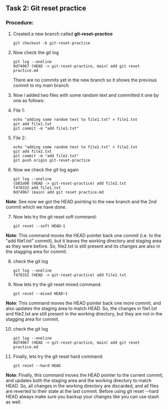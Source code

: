 ## Task 2: Git reset practice

### Procedure:
1. Created a new branch called **git-reset-practice**
    ```shell
    git checkout -b git-reset-practice
    ```
    
2. Now check the git log

    ```shell
    git log --oneline
    0d74967 (HEAD -> git-reset-practice, main) add git reset practice.md
    ```
    There are no commits yet in the new branch so it shows the previous commit to my main branch

3. Now i added two files with some random text and committed it one by one as follows:

4. File 1:
    ```shell
    echo "adding some random text to file1.txt" > file1.txt
    git add file1.txt
    git commit -m "add file1.txt"
    ```
5.  File 2:
    ```shell
    echo "adding some random text to file2.txt" > file2.txt
    git add file2.txt
    git commit -m "add file2.txt"
    git push origin git-reset-practice
    ```
6. Now we check the git log again
    ```shell
    git log --oneline
    cb82a00 (HEAD -> git-reset-practice) add file2.txt
    f478332 add file1.txt
    0d74967 (main) add git reset practice.md
    ```
**Note**: See now we got the HEAD pointing to the new branch and the 2nd commit which we have done.

7. Now lets try the git reset soft command:
    ```shell
    git reset --soft HEAD~1
    ```
**Note**: This command moves the HEAD pointer back one commit (i.e. to the "add file1.txt" commit), but it leaves the working directory and staging area as they were before. So, file2.txt is still present and its changes are also in the stagging area for commit.

8. check the git log
    ```shell
    git log --oneline
    f478332 (HEAD -> git-reset-practice) add file1.txt
    ```

9. Now lets try the git reset mixed command:
    ```shell
    git reset --mixed HEAD~1
    ```
**Note**: This command moves the HEAD pointer back one more commit, and also updates the staging area to match HEAD. So, the changes in file1.txt and file2.txt are still present in the working directory, but they are not in the stagging area for commit.

10. check the git log
    ```shell
    git log --oneline
    0d74967 (HEAD -> git-reset-practice, main) add git reset practice.md
    ```

11. Finally, lets try the git reset hard command:
    ```shell
    git reset --hard HEAD
    ```
**Note**: Finally, this command moves the HEAD pointer to the current commit, and updates both the staging area and the working directory to match HEAD. So, all changes in the working directory are discarded, and all files are reverted to their state at the last commit. Before using git reset --hard HEAD always make sure you backup your changes like you can use stash as well.

